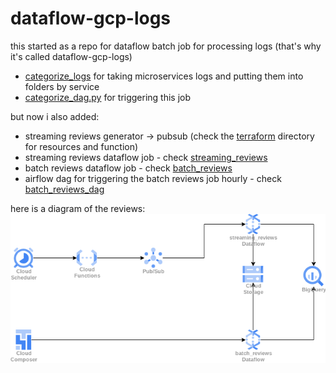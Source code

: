 # dataflow-gcp-logs

this started as a repo for dataflow batch job for processing logs (that's why it's called dataflow-gcp-logs)
- [categorize_logs](./categorize_logs/) for taking microservices logs and putting them into folders by service
- [categorize_dag.py](./category_dag.py) for triggering this job

but now i also added:
- streaming reviews generator -> pubsub (check the [terraform](./terraform) directory for resources and function)
- streaming reviews dataflow job - check [streaming_reviews](./streaming_reviews/)
- batch reviews dataflow job - check [batch_reviews](./batch_reviews/)
- airflow dag for triggering the batch reviews job hourly - check [batch_reviews_dag](./batch_reviews_dag)

here is a diagram of the reviews:
![reviews architecture](./reviews_arch.png)
